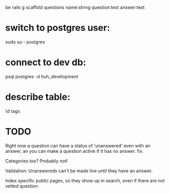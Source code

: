 be rails g scaffold questions name:string question:text answer:text

# switch to postgres user:
sudo su - postgres

# connect to dev db:
psql postgres -d huh_development

# describe table:
\d tags



# TODO
Right now a question can have a status of 'unanswered' even with an answer, an you can make a question active if it has no answer. fix.

Categories too? Probably not!

Validation: Unanswereds can't be made live until they have an answer.

Index specific public pages, so they show up in search, even if there are not vetted question

